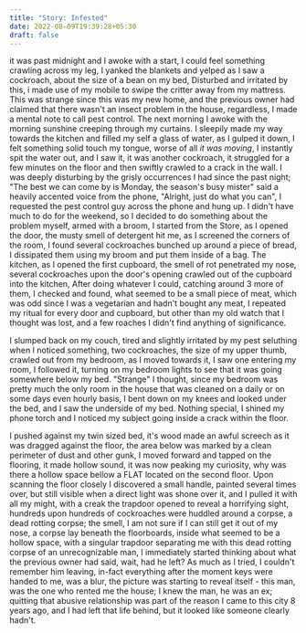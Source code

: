 ```yaml
---
title: "Story: Infested"
date: 2022-08-09T19:39:28+05:30
draft: false
---
```


it was past midnight and I awoke with a start, I could feel something crawling
across my leg, I yanked the blankets and yelped as I saw a cockroach, about the
size of a bean on my bed, Disturbed and irritated by this, i made use of my
mobile to swipe the critter away from my mattress. This was strange since this
was my new home, and the previous owner had claimed that there wasn't an insect
problem in the house, regardless, I made a mental note to call pest control.
The next morning I awoke with the morning sunshine creeping through my
curtains. I sleepily made my way towards the kitchen and filled my self a glass
of water, as I gulped it down, I felt something solid touch my tongue, worse
of all _it was moving_, I instantly spit the water out, and I saw it, it was
another cockroach, it struggled for a few minutes on the floor and then swiftly
crawled to a crack in the wall. I was deeply disturbing by the grisly
occurrences I had since the past night; "The best we can come by is Monday, the
season's busy mister" said a heavily accented voice from the phone, "Alright,
just do what you can", I requested the pest control guy across the phone and
hung up. I didn't have much to do for the weekend, so I decided to do something
about the problem myself, armed with a broom, I started from the Store, as I
opened the door, the musty smell of detergent hit me, as I screened the corners
of the room, I found several cockroaches bunched up around a piece of bread, I
dissipated them using my broom and put them inside of a bag. The kitchen, as I
opened the first cupboard, the smell of rot penetrated my nose, several
cockroaches upon the door's opening crawled out of the cupboard into the
kitchen, After doing whatever I could, catching around 3 more of them, I
checked and found, what seemed to be a small piece of meat, which was odd since
I was a vegetarian and hadn't bought any meat, I repeated my ritual for every
door and cupboard, but other than my old watch that I thought was lost, and a
few roaches I didn't find anything of significance.

I slumped back on my couch, tired and slightly irritated by my pest seluthing
when I noticed something, two cockroaches, the size of my upper thumb, crawled
out from my bedroom, as I moved towards it, I saw one entering my room, I
followed it, turning on my bedroom lights to see that it was going somewhere
below my bed. "Strange" I thought, since my bedroom was pretty much the only
room in the house that was cleaned on a daily or on some days even hourly
basis, I bent down on my knees and looked under the bed, and I saw the
underside of my bed. Nothing special, I shined my phone torch and I noticed my
subject going inside a crack within the floor.

I pushed against my twin sized bed, it's wood made an awful screech as it was
dragged against the floor, the area below was marked by a clean perimeter of
dust and other gunk, I moved forward and tapped on the flooring, it made hollow
sound, it was now peaking my curiosity, why was there a hollow space bellow a
FLAT located on the second floor. Upon scanning the floor closely I discovered
a small handle, painted several times over, but still visible when a direct
light was shone over it, and I pulled it with all my might, with a creak the
trapdoor opened to reveal a horrifying sight, hundreds upon hundreds of
cockroaches were huddled around a corpse, a dead rotting corpse; the smell, I
am not sure if I can still get it out of my nose, a corpse lay beneath the
floorboards, inside what seemed to be a hollow space, with a singular trapdoor
separating me with this dead rotting corpse of an unrecognizable man, I
immediately started thinking about what the previous owner had said, wait, had
he left? As much as I tried, I couldn't remember him leaving, in-fact
everything after the moment keys were handed to me, was a blur, the picture was
starting to reveal itself - this man, was the one who rented me the house; I
knew the man, he was an ex; quitting that abusive relationship was part of the
reason I came to this city 8 years ago, and I had left that life behind, but it
looked like someone clearly hadn't.
